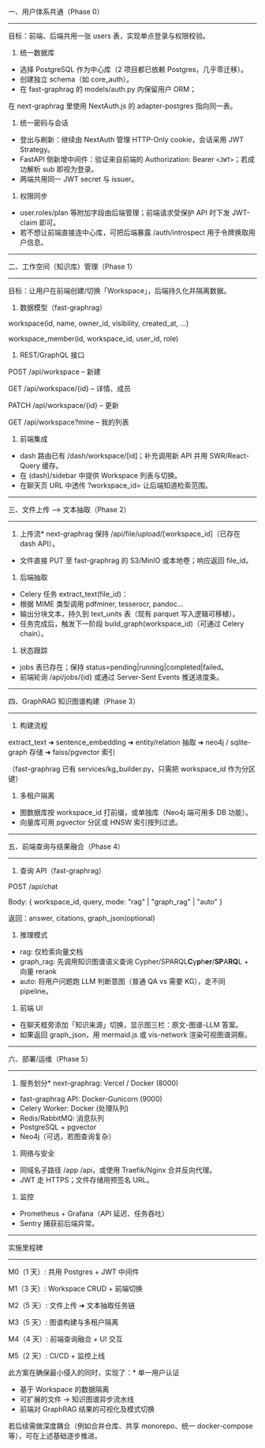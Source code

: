 一、用户体系共通（Phase 0）

---

目标：前端、后端共用一张 users 表，实现单点登录与权限校验。

1. 统一数据库

- 选择 PostgreSQL 作为中心库（2 项目都已依赖 Postgres，几乎零迁移）。
- 创建独立 schema（如 core_auth）。
- 在 fast-graphrag 的 models/auth.py 内保留用户 ORM；

在 next-graphrag 里使用 NextAuth.js 的 adapter-postgres 指向同一表。

1. 统一密码与会话

- 登出与刷新：继续由 NextAuth 管理 HTTP-Only cookie，会话采用 JWT Strategy。
- FastAPI 侧新增中间件：验证来自前端的 Authorization: Bearer `<JWT>`；若成功解析 sub 即视为登录。
- 两端共用同一 JWT secret 与 issuer。

1. 权限同步

- user.roles/plan 等附加字段由后端管理；前端请求受保护 API 时下发 JWT-claim 即可。
- 若不想让前端直接连中心库，可把后端暴露 /auth/introspect 用于令牌换取用户信息。

---

二、工作空间（知识库）管理（Phase 1）

---

目标：让用户在前端创建/切换「Workspace」，后端持久化并隔离数据。

1. 数据模型（fast-graphrag）

workspace(id, name, owner_id, visibility, created_at, …)

workspace_member(id, workspace_id, user_id, role)

1. REST/GraphQL 接口

POST /api/workspace – 新建

GET /api/workspace/{id} – 详情、成员

PATCH /api/workspace/{id} – 更新

GET /api/workspace?mine – 我的列表

1. 前端集成

- dash 路由已有 /dash/workspace/[id]；补充调用新 API 并用 SWR/React-Query 缓存。
- 在 (dash)/sidebar 中提供 Workspace 列表与切换。
- 在聊天页 URL 中透传 ?workspace_id= 让后端知道检索范围。

---

三、文件上传 ⟶ 文本抽取（Phase 2）

---

1. 上传流\* next-graphrag 保持 /api/file/upload/[workspace_id]（已存在 dash API）。

- 文件直接 PUT 至 fast-graphrag 的 S3/MinIO 或本地卷；响应返回 file_id。

1. 后端抽取

- Celery 任务 extract_text(file_id)：
- 根据 MIME 类型调用 pdfminer, tesserocr, pandoc…
- 输出分块文本，持久到 text_units 表（现有 parquet 写入逻辑可移植）。
- 任务完成后，触发下一阶段 build_graph(workspace_id)（可通过 Celery chain）。

1. 状态跟踪

- jobs 表已存在；保持 status=pending|running|completed|failed。
- 前端轮询 /api/jobs/{id} 或通过 Server-Sent Events 推送进度条。

---

四、GraphRAG 知识图谱构建（Phase 3）

---

1. 构建流程

extract_text ➜ sentence_embedding ➜ entity/relation 抽取 ➜ neo4j / sqlite-graph 存储 ➜ faiss/pgvector 索引

（fast-graphrag 已有 services/kg_builder.py，只需把 workspace_id 作为分区键）

1. 多租户隔离

- 图数据库按 workspace_id 打前缀，或单独库（Neo4j 端可用多 DB 功能）。
- 向量库可用 pgvector 分区或 HNSW 索引按列过滤。

---

五、前端查询与结果融合（Phase 4）

---

1. 查询 API（fast-graphrag）

POST /api/chat

Body: { workspace_id, query, mode: "rag" | "graph_rag" | "auto" }

返回：answer, citations, graph_json(optional)

1. 推理模式

- rag: 仅检索向量文档
- graph_rag: 先调用知识图谱语义查询 Cypher/SPARQL**C**y**p**h**er**/**SP**A**RQ**L + 向量 rerank
- auto: 将用户问题跑 LLM 判断意图（普通 QA vs 需要 KG），走不同 pipeline。

1. 前端 UI

- 在聊天框旁添加「知识来源」切换，显示图三栏：原文-图谱-LLM 答案。
- 如果返回 graph_json，用 mermaid.js 或 vis-network 渲染可视图谱洞察。

---

六、部署/运维（Phase 5）

---

1. 服务划分\* next-graphrag: Vercel / Docker (8000)

- fast-graphrag API: Docker-Gunicorn (9000)
- Celery Worker: Docker (处理队列)
- Redis/RabbitMQ: 消息队列
- PostgreSQL + pgvector
- Neo4j（可选，若图查询复杂）

1. 网络与安全

- 同域名子路径 /app /api，或使用 Traefik/Nginx 合并反向代理。
- JWT 走 HTTPS；文件存储用预签名 URL。

1. 监控

- Prometheus + Grafana（API 延迟、任务吞吐）
- Sentry 捕获前后端异常。

---

实施里程碑

---

M0（1 天）: 共用 Postgres + JWT 中间件

M1（3 天）: Workspace CRUD + 前端切换

M2（5 天）: 文件上传 ➜ 文本抽取任务链

M3（5 天）: 图谱构建与多租户隔离

M4（4 天）: 前端查询融合 + UI 交互

M5（2 天）: CI/CD + 监控上线

此方案在确保最小侵入的同时，实现了：\* 单一用户认证

- 基于 Workspace 的数据隔离
- 可扩展的文件 → 知识图谱异步流水线
- 前端对 GraphRAG 结果的可视化及模式切换

若后续需做深度耦合（例如合并仓库、共享 monorepo、统一 docker-compose 等），可在上述基础逐步推进。
